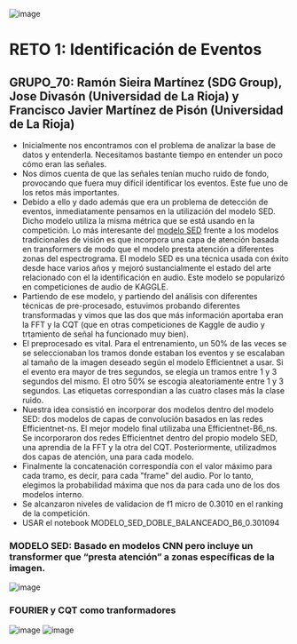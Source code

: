 ![image](https://user-images.githubusercontent.com/116558787/197547402-7aea89ce-1cf8-4156-830a-a0a822622aa3.png)
# RETO 1: Identificación de Eventos
## GRUPO_70: Ramón Sieira Martínez (SDG Group), Jose Divasón (Universidad de La Rioja) y Francisco Javier Martínez de Pisón (Universidad de La Rioja)
 - Inicialmente nos encontramos con el problema de analizar la base de datos y entenderla. Necesitamos bastante tiempo en entender un poco cómo eran las señales.
 - Nos dimos cuenta de que las señales tenían mucho ruido de fondo, provocando que fuera muy difícil identificar los eventos. Este fue uno de los retos más importantes.
 - Debido a ello y dado además que era un problema de detección de eventos, inmediatamente pensamos en la utilización del modelo SED. Dicho modelo utiliza la misma métrica que se está usando en la competición. Lo más interesante del [modelo SED](https://tut-arg.github.io/sed_eval/tutorial.html) frente a los modelos tradicionales de visión es que incorpora una capa de atención basada en transformers de modo que el modelo presta atención a diferentes zonas del espectrograma. El modelo SED es una técnica usada con éxito desde hace varios años y mejoró sustancialmente el estado del arte relacionado con el la identificación en audio. Este modelo se popularizó en competiciones de audio de KAGGLE.
 - Partiendo de ese modelo, y partiendo del análisis con diferentes técnicas de pre-procesado, estuvimos probando diferentes transformadas y vimos que las dos que más información aportaba eran la FFT y la CQT (que en otras competiciones de Kaggle de audio y trtamiento de señal ha funcionado muy bien). 
 - El preprocesado es vital. Para el entrenamiento, un 50% de las veces se se seleccionaban los tramos donde estaban los eventos y se escalaban al tamaño de la imagen deseado según el modelo Efficientnet a usar. Si el evento era mayor de tres segundos, se elegia un tramos entre 1 y 3 segundos del mismo. El otro 50% se escogia aleatoriamente entre 1 y 3 segundos. Las etiquetas correspondian a las cuatro clases más la clase ruido.
 - Nuestra idea consistió en incorporar dos modelos dentro del modelo SED: dos modelos de capas de convolución basados en las redes Efficientnet-ns. El mejor modelo final utilizaba una Efficientnet-B6_ns. Se incorporaron dos redes Efficientnet dentro del propio modelo SED, una aprendia de la FFT y la otra del CQT. Posteriormente, utilizadmos dos capas de atención, una para cada modelo.
 - Finalmente la concatenación correspondía con el valor máximo para cada tramo, es decir, para cada "frame" del audio. Por lo tanto, elegimos la probabilidad máxima que nos da para cada uno de los dos modelos interno.
 - Se alcanzaron niveles de validacion de f1 micro de 0.3010 en el ranking de la competición.
 - USAR el notebook MODELO_SED_DOBLE_BALANCEADO_B6_0.301094
### MODELO SED: Basado en modelos CNN pero incluye un transformer que “presta atención” a zonas específicas de la imagen. 
![image](https://user-images.githubusercontent.com/116558787/197606751-7ec89915-7ab4-4647-a93d-aa2e12e74f8b.png)

### FOURIER y CQT como tranformadores
![image](https://user-images.githubusercontent.com/116558787/197638943-9946f1f8-eed2-40bb-b9c9-36d5e9136f08.png)
![image](https://user-images.githubusercontent.com/116558787/197638945-ad4ba897-88e7-4c9c-9259-da85a1ea9909.png)

